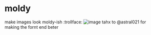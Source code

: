 # moldy
make images look moldy-ish :trollface:
![image](https://user-images.githubusercontent.com/81069619/160330067-9e657f1d-bd89-4d6d-baa1-bb069e0fdaf0.png)
tahx to @astral021 for making the fornt end beter
